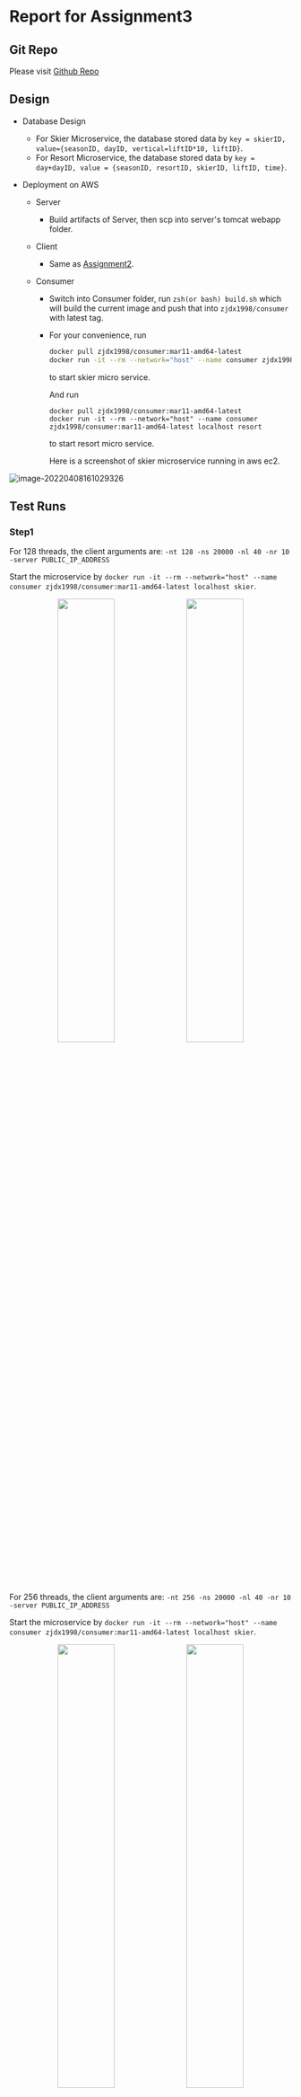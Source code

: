 # Report for Assignment3

## Git Repo

Please visit [Github Repo](https://github.com/zjdx1998/CS6650/tree/Homework3)

## Design

* Database Design

  * For Skier Microservice, the database stored data by `key = skierID, value={seasonID, dayID, vertical=liftID*10, liftID}`.
  * For Resort Microservice, the database stored data by `key = day+dayID, value = {seasonID, resortID, skierID, liftID, time}`.

* Deployment on AWS

  * Server

    * Build artifacts of Server, then scp into server's tomcat webapp folder.

  * Client

    * Same as [Assignment2](https://github.com/zjdx1998/CS6650/tree/Homework2).

  * Consumer

    * Switch into Consumer folder, run `zsh(or bash) build.sh` which will build the current image and push that into `zjdx1998/consumer` with latest tag.

    * For your convenience, run

      ```bash
      docker pull zjdx1998/consumer:mar11-amd64-latest
      docker run -it --rm --network="host" --name consumer zjdx1998/consumer:mar11-amd64-latest localhost skier
      ```

      to start skier micro service.

      And run

      ```
      docker pull zjdx1998/consumer:mar11-amd64-latest
      docker run -it --rm --network="host" --name consumer zjdx1998/consumer:mar11-amd64-latest localhost resort
      ```

      to start resort micro service.

      Here is a screenshot of skier microservice running in aws ec2.



![image-20220408161029326](readme.assets/image-20220408161029326.png)

## Test Runs

### Step1

For 128 threads, the client arguments are: `-nt 128 -ns 20000 -nl 40 -nr 10 -server PUBLIC_IP_ADDRESS`

Start the microservice by `docker run -it --rm --network="host" --name consumer zjdx1998/consumer:mar11-amd64-latest localhost skier`.

<center>
  <img src = "readme.assets/image-20220408155819020.png" width=45%/>
  <img src = "readme.assets/image-20220408155837927.png" width=45%/>
</center>

For 256 threads, the client arguments are: `-nt 256 -ns 20000 -nl 40 -nr 10 -server PUBLIC_IP_ADDRESS`

Start the microservice by `docker run -it --rm --network="host" --name consumer zjdx1998/consumer:mar11-amd64-latest localhost skier`.

<center>
  <img src = "readme.assets/image-20220408160116510.png" width=45%/>
  <img src = "readme.assets/image-20220408160059244.png" width=45%/>
</center>

### Step2

For 128 threads, the client arguments are: `-nt 128 -ns 20000 -nl 40 -nr 10 -server PUBLIC_IP_ADDRESS`

Start the microservice by `docker run -it --rm --network="host" --name consumer zjdx1998/consumer:mar11-amd64-latest localhost resort`.

<center>
  <img src = "readme.assets/image-20220408160424992.png" width=45%/>
  <img src = "readme.assets/image-20220408160412630.png" width=45%/>
</center>

For 256 threads, the client arguments are: `-nt 256 -ns 20000 -nl 40 -nr 10 -server PUBLIC_IP_ADDRESS`

Start the microservice by `docker run -it --rm --network="host" --name consumer zjdx1998/consumer:mar11-amd64-latest localhost resort`.

<center>
  <img src = "readme.assets/image-20220408162420985.png" width=45%/>
  <img src = "readme.assets/image-20220408163711595.png" width=45%/>
</center>

### Step Combined

For 128 threads, the client arguments are: `-nt 128 -ns 20000 -nl 40 -nr 10 -server PUBLIC_IP_ADDRESS`

Start the microservice by `docker run -it --rm --network="host" --name consumer1 zjdx1998/consumer:mar11-amd64-latest localhost resort && docker run -it --rm --network="host" --name consumer2 zjdx1998/consumer:mar11-amd64-latest localhost skier `.

<center>
  <img src = "readme.assets/image-20220408163742398.png" width=45%/>
  <img src = "readme.assets/image-20220408163905225.png" width=45%/>
</center>

For 256 threads, the client arguments are: `-nt 256 -ns 20000 -nl 40 -nr 10 -server PUBLIC_IP_ADDRESS`

Start the microservice by `docker run -it --rm --network="host" --name consumer1 zjdx1998/consumer:mar11-amd64-latest localhost resort && docker run -it --rm --network="host" --name consumer2 zjdx1998/consumer:mar11-amd64-latest localhost skier `.

<center>
  <img src = "readme.assets/image-20220408163457548.png" width=45%/>
  <img src = "readme.assets/image-20220408163918803.png" width=45%/>
</center>



## Mitigation Strategy

I believe it's totally okay if we don't use any mitigation strategy because the number of queued messages is less than 100 which is quite small.

But I still deploy the `EventCountCircuitBreaker` into Server.

The Server use `breaker = new EventCountCircuitBreaker(500, 5, TimeUnit.SECONDS, 300);` which means check every 5 seconds to see if the current requests are more than 500 and stop processing requests(i.e. send to rabbitmq) if so, and resume processing when the request per 5 seconds is smaller than 300.

From the below chart, we can see a relatively noticeably improvement on queued messages for 256 client threads. 

![image-20220408164052821](readme.assets/image-20220408164052821.png)

Meanwhile, I reused the load balancer from last assignment, and the results are:

![image-20220408174711693](readme.assets/image-20220408174711693.png)

That's a huge improvement compared to the previous one. But the network stability issues should also be considered into the factors.



Thanks for your reading!
